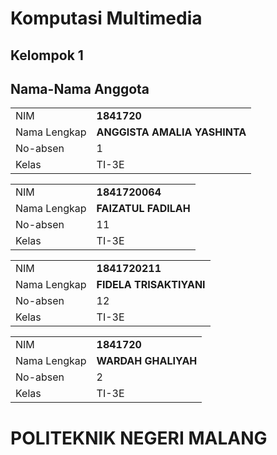 
# Komputasi Multimedia


## Kelompok 1

## Nama-Nama Anggota

|  |  |
|--|--|
| NIM | **1841720** |
| Nama Lengkap | **ANGGISTA AMALIA YASHINTA** |
| No-absen | 1 |
| Kelas | TI-3E |

|  |  |
|--|--|
| NIM | **1841720064** |
| Nama Lengkap | **FAIZATUL FADILAH** |
| No-absen | 11 |
| Kelas | TI-3E |

|  |  |
|--|--|
| NIM | **1841720211** |
| Nama Lengkap | **FIDELA TRISAKTIYANI** |
| No-absen | 12 |
| Kelas | TI-3E |

|  |  |
|--|--|
| NIM | **1841720** |
| Nama Lengkap | **WARDAH GHALIYAH** |
| No-absen | 2 |
| Kelas | TI-3E |


# POLITEKNIK NEGERI MALANG

